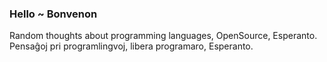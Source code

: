 ### Hello ~ Bonvenon
Random thoughts about programming languages, OpenSource, Esperanto.\
Pensaĝoj pri programlingvoj, libera programaro, Esperanto.
